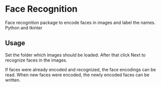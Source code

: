 # Face Recognition

Face recognition package to encode faces in images and label the names. Python and tkinter

## Usage

Set the folder which images should be loaded. 
After that click Next to recognize faces in the images. 

If faces were already encoded and recognized, the face encodings can be read. 
When new faces were encoded, the newly encoded faces can be written. 